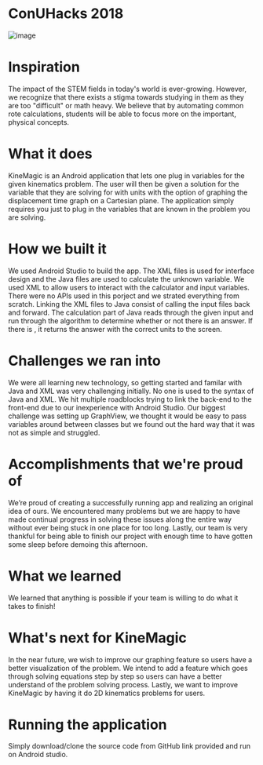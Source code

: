# ConUHacks 2018
![image](http://u.cubeupload.com/coding_ninja24/newImage.jpg)

# Inspiration
The impact of the STEM fields in today's world is ever-growing. However, we recognize that there exists a stigma towards studying in them as they are too "difficult" or math heavy. We believe that by automating common rote calculations, students will be able to focus more on the important, physical concepts.

# What it does

KineMagic is an Android application that lets one plug in variables for the given kinematics problem. The user will then be given a solution for the variable that they are solving for with units with the option of graphing the displacement time graph on a Cartesian plane. The application simply requires you just to plug in the variables that are known in the problem you are solving. 

# How we built it

We used Android Studio to build the app. The XML files is used for interface design and the Java files are used to calculate the unknown variable. We used XML to allow users to interact with the calculator and input variables. There were no APIs used in this porject and we strated everything from scratch. Linking the XML files to Java consist of calling the input files back and forward. The calculation part of Java reads through the given input and run through the algorithm to determine whether or not there is an answer. If there is , it returns the answer with the correct units to the screen. 


# Challenges we ran into

We were all learning new technology, so getting started and familar with Java and XML was very challenging initially. No one is used to the syntax of Java and XML. We hit multiple roadblocks trying to link the back-end to the front-end due to our inexperience with Android Studio. Our biggest challenge was setting up GraphView, we thought it would be easy to pass variables around between classes but we found out the hard way that it was not as simple and struggled.


# Accomplishments that we're proud of

We’re proud of creating a successfully running app and realizing an original idea of ours. We encountered many problems but we are happy to have made continual progress in solving these issues along the entire way without ever being stuck in one place for too long. Lastly, our team is very thankful for being able to finish our project with enough time to have gotten some sleep before demoing this afternoon.

# What we learned

We learned that anything is possible if your team is willing to do what it takes to finish!

# What's next for KineMagic

In the near future, we wish to improve our graphing feature so users have a better visualization of the problem. We intend to add a feature which goes through solving equations step by step so users can have a better understand of the problem solving process. Lastly, we want to improve KineMagic by having it do 2D kinematics problems for users.

# Running the application

Simply download/clone the source code from GitHub link provided and run on Android studio. 
